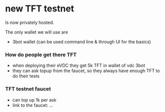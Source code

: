 # new TFT testnet

Is now privately hosted.

The only wallet we will use are

- 3bot wallet (can be used command line & through UI for the basics)

### How do people get there TFT

- when deploying their eVDC they get 5k TFT in wallet of vdc 3bot
- they can ask topup from the faucet, so they always have enough TFT to do their tests

### TFT testnet faucet

- can top up 1k per ask
- link to the faucet: ...


